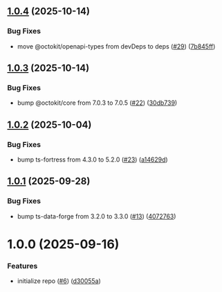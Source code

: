 ## [1.0.4](https://github.com/noshiro-pf/octokit-safe-types/compare/v1.0.3...v1.0.4) (2025-10-14)

### Bug Fixes

- move @octokit/openapi-types from devDeps to deps ([#29](https://github.com/noshiro-pf/octokit-safe-types/issues/29)) ([7b845ff](https://github.com/noshiro-pf/octokit-safe-types/commit/7b845ffe178d6433884f63be79f3c3fc5c48c115))

## [1.0.3](https://github.com/noshiro-pf/octokit-safe-types/compare/v1.0.2...v1.0.3) (2025-10-14)

### Bug Fixes

- bump @octokit/core from 7.0.3 to 7.0.5 ([#22](https://github.com/noshiro-pf/octokit-safe-types/issues/22)) ([30db739](https://github.com/noshiro-pf/octokit-safe-types/commit/30db7397acccc9d0fe0aec60a036b2688fca1ae7))

## [1.0.2](https://github.com/noshiro-pf/octokit-safe-types/compare/v1.0.1...v1.0.2) (2025-10-04)

### Bug Fixes

- bump ts-fortress from 4.3.0 to 5.2.0 ([#23](https://github.com/noshiro-pf/octokit-safe-types/issues/23)) ([a14629d](https://github.com/noshiro-pf/octokit-safe-types/commit/a14629d85f7c61d29b0b366d129c5ee02709211c))

## [1.0.1](https://github.com/noshiro-pf/octokit-safe-types/compare/v1.0.0...v1.0.1) (2025-09-28)

### Bug Fixes

- bump ts-data-forge from 3.2.0 to 3.3.0 ([#13](https://github.com/noshiro-pf/octokit-safe-types/issues/13)) ([4072763](https://github.com/noshiro-pf/octokit-safe-types/commit/407276335bb2a36adcff0335f5b08a93b55876a5))

# 1.0.0 (2025-09-16)

### Features

- initialize repo ([#6](https://github.com/noshiro-pf/octokit-safe-types/issues/6)) ([d30055a](https://github.com/noshiro-pf/octokit-safe-types/commit/d30055ac8142ecf68e136650dc4b62b273b7338f))
